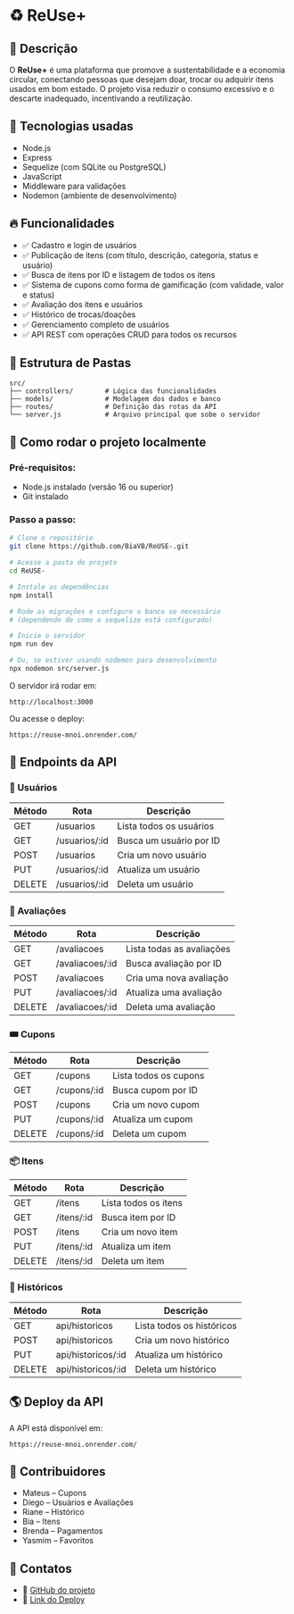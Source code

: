 # ♻️ ReUse+

## 📜 Descrição
O **ReUse+** é uma plataforma que promove a sustentabilidade e a economia circular, conectando pessoas que desejam doar, trocar ou adquirir itens usados em bom estado. O projeto visa reduzir o consumo excessivo e o descarte inadequado, incentivando a reutilização.

## 🚀 Tecnologias usadas
- Node.js
- Express
- Sequelize (com SQLite ou PostgreSQL)
- JavaScript
- Middleware para validações
- Nodemon (ambiente de desenvolvimento)

## 🔥 Funcionalidades
- ✅ Cadastro e login de usuários
- ✅ Publicação de itens (com título, descrição, categoria, status e usuário)
- ✅ Busca de itens por ID e listagem de todos os itens
- ✅ Sistema de cupons como forma de gamificação (com validade, valor e status)
- ✅ Avaliação dos itens e usuários
- ✅ Histórico de trocas/doações
- ✅ Gerenciamento completo de usuários
- ✅ API REST com operações CRUD para todos os recursos

## 📁 Estrutura de Pastas
```
src/
├── controllers/        # Lógica das funcionalidades
├── models/             # Modelagem dos dados e banco
├── routes/             # Definição das rotas da API
└── server.js           # Arquivo principal que sobe o servidor
```

## 🔧 Como rodar o projeto localmente
### Pré-requisitos:
- Node.js instalado (versão 16 ou superior)
- Git instalado

### Passo a passo:
```bash
# Clone o repositório
git clone https://github.com/BiaVB/ReUSE-.git

# Acesse a pasta do projeto
cd ReUSE-

# Instale as dependências
npm install

# Rode as migrações e configure o banco se necessário
# (dependendo de como o sequelize está configurado)

# Inicie o servidor
npm run dev 

# Ou, se estiver usando nodemon para desenvolvimento
npx nodemon src/server.js
```

O servidor irá rodar em:
```
http://localhost:3000
```
Ou acesse o deploy:
```
https://reuse-mnoi.onrender.com/
```

## 🔗 Endpoints da API

### 👤 Usuários
| Método | Rota                                | Descrição                              |
|--------|--------------------------------------|-----------------------------------------|
| GET    | /usuarios                            | Lista todos os usuários                 |
| GET    | /usuarios/:id                        | Busca um usuário por ID                 |
| POST   | /usuarios                             | Cria um novo usuário                    |
| PUT    | /usuarios/:id                         | Atualiza um usuário                     |
| DELETE | /usuarios/:id                         | Deleta um usuário                       |

### 📝 Avaliações
| Método | Rota | Descrição |
|--------|------|-----------|
| GET | /avaliacoes | Lista todas as avaliações |
| GET | /avaliacoes/:id | Busca avaliação por ID |
| POST | /avaliacoes | Cria uma nova avaliação |
| PUT | /avaliacoes/:id | Atualiza uma avaliação |
| DELETE | /avaliacoes/:id | Deleta uma avaliação |

### 🎟️ Cupons
| Método | Rota | Descrição |
|--------|------|-----------|
| GET | /cupons | Lista todos os cupons |
| GET | /cupons/:id | Busca cupom por ID |
| POST | /cupons | Cria um novo cupom |
| PUT | /cupons/:id | Atualiza um cupom |
| DELETE | /cupons/:id | Deleta um cupom |

### 📦 Itens
| Método | Rota | Descrição |
|--------|------|-----------|
| GET | /itens | Lista todos os itens |
| GET | /itens/:id | Busca item por ID |
| POST | /itens | Cria um novo item |
| PUT | /itens/:id | Atualiza um item |
| DELETE | /itens/:id | Deleta um item |

### 📜 Históricos
| Método | Rota | Descrição |
|--------|------|-----------|
| GET | api/historicos | Lista todos os históricos |
| POST | api/historicos | Cria um novo histórico |
| PUT | api/historicos/:id | Atualiza um histórico |
| DELETE | api/historicos/:id | Deleta um histórico |

## 🌎 Deploy da API
A API está disponível em:
```
https://reuse-mnoi.onrender.com/
```

## 👥 Contribuidores
- Mateus – Cupons
- Diego – Usuários e Avaliações
- Riane – Histórico
- Bia – Itens
- Brenda – Pagamentos
- Yasmim – Favoritos

## 📲 Contatos
- 🔗 [GitHub do projeto](https://github.com/BiaVB/ReUSE-)
- 🔗 [Link do Deploy](https://reuse-mnoi.onrender.com/)

